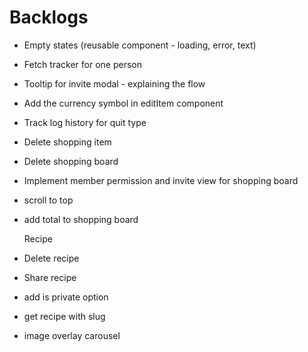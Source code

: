 # Backlogs

- Empty states (reusable component - loading, error, text)
- Fetch tracker for one person
- Tooltip for invite modal - explaining the flow
- Add the currency symbol in editItem component
- Track log history for quit type
- Delete shopping item
- Delete shopping board
- Implement member permission and invite view for shopping board
- scroll to top
- add total to shopping board

  Recipe

- Delete recipe
- Share recipe
- add is private option
- get recipe with slug
- image overlay carousel
